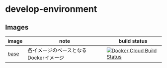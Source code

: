 # develop-environment

## Images

| image                                                                  | note                                   | build status                                                                                                                                              |
|------------------------------------------------------------------------|----------------------------------------|-----------------------------------------------------------------------------------------------------------------------------------------------------------|
| [base](https://github.com/ryutah/develop-environment/tree/master/base) | 各イメージのベースとなるDockerイメージ | [![Docker Cloud Build Status](https://img.shields.io/docker/cloud/build/ryutah/develop-environment)](https://hub.docker.com/r/ryutah/develop-environment) |
